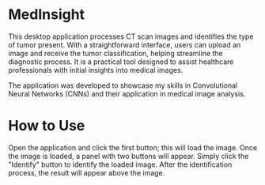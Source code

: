 # MedInsight
This desktop application processes CT scan images and identifies the type of tumor present. With a straightforward interface, users can upload an image and receive the tumor classification, helping streamline the diagnostic process. It is a practical tool designed to assist healthcare professionals with initial insights into medical images.

The application was developed to showcase my skills in Convolutional Neural Networks (CNNs) and their application in medical image analysis.

# How to Use
Open the application and click the first button; this will load the image. Once the image is loaded, a panel with two buttons will appear. Simply click the "Identify" button to identify the loaded image. After the identification process, the result will appear above the image.
